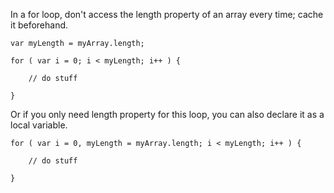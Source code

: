 <script>{
	"title": "Cache Length During Loops",
	"level": "intermediate",
	"source": "http://jqfundamentals.com/legacy",
	"attribution": [ "jQuery Fundamentals" ]
}</script>

In a for loop, don't access the length property of an array every time; cache it beforehand.

```
var myLength = myArray.length;

for ( var i = 0; i < myLength; i++ ) {

	// do stuff

}
```

Or if you only need length property for this loop, you can also declare it as a local variable.

```
for ( var i = 0, myLength = myArray.length; i < myLength; i++ ) {

	// do stuff

}
```
